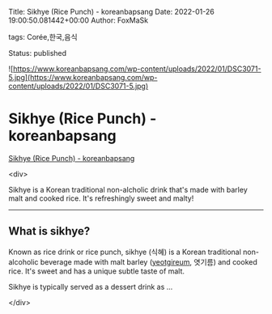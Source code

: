 Title: Sikhye (Rice Punch) - koreanbapsang
Date: 2022-01-26 19:00:50.081442+00:00
Author: FoxMaSk 

tags: Corée,한국,음식

Status: published


![https://www.koreanbapsang.com/wp-content/uploads/2022/01/DSC3071-5.jpg](https://www.koreanbapsang.com/wp-content/uploads/2022/01/DSC3071-5.jpg)


# Sikhye (Rice Punch) - koreanbapsang

[Sikhye (Rice Punch) - koreanbapsang](https://www.koreanbapsang.com/sikhye-rice-punch/)

&lt;div&gt;

Sikhye is a Korean traditional non-alcholic drink that&#39;s made with
barley malt and cooked rice. It&#39;s refreshingly sweet and malty!

-------------------------------------------------------------------------------------------------------------------------------------------------------------------------------------------------------

**What is sikhye?**
-------------------

Known as rice drink or rice punch, sikhye (식혜) is a Korean traditional
non-alcoholic beverage made with malt barley
([yeotgireum](https://www.koreanbapsang.com/how-to-make-gochujang/),
엿기름) and cooked rice. It&#39;s sweet and has a unique subtle taste of
malt.

Sikhye is typically served as a dessert drink as ...

&lt;/div&gt;